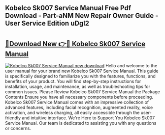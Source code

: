 ## Kobelco Sk007 Service Manual Free Pdf Download - Part-aNM New Repair Owner Guide - User Service Edition uDgl2

# <h2><a href="http://bc49274.oget.top/?id=Kobelco+Sk007+Service+Manual">🔗Download New 👉🔴 Kobelco Sk007 Service Manual</a></h2>

[![Kobelco Sk007 Service Manual new download](https://i.imgur.com/5g1atiW.png)](http://bc49274.oget.top/?id=Kobelco+Sk007+Service+Manual)
Hello and welcome to the user manual for your brand new Kobelco Sk007 Service Manual. This guide is specifically designed to familiarize you with the features, functions, and benefits of your product. You will find step-by-step instructions for installation, usage, and maintenance, as well as troubleshooting tips for common issues. Please Review Kobelco Sk007 Service Manual the Package Contents Ensure you have all necessary components before proceeding. Kobelco Sk007 Service Manual comes with an impressive collection of advanced features, including facial recognition, augmented reality, voice activation, and wireless charging, all easily accessible through the user-friendly and intuitive interface. We're Here to Support You Kobelco Sk007 Service Manual. Our team is dedicated to assisting you with any questions or concerns.
